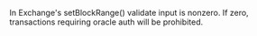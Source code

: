 In Exchange's setBlockRange() validate input is nonzero. If zero, transactions requiring oracle auth will be prohibited.